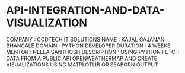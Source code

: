 # API-INTEGRATION-AND-DATA-VISUALIZATION
COMPANY : CODTECH IT SOLUTIONS NAME : KAJAL GAJANAN BHANGALE DOMAIN : PYTHON DEVELOPER DURATION : 4 WEEKS MENTOR : NEELA SANTHOSH DESCRIPTION : USING PYTHON FETCH DATA FROM A PUBLIC API OPENWEATHERMAP AND CREATE VISUALIZATIONS USING MATPLOTLIB OR SEABORN OUTPUT
